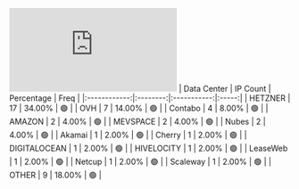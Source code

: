 ![Diagramm](https://github.com/obajay/StateSync-snapshots/blob/main/Projects/Chihua/1/README.md)
| Data Center | IP Count | Percentage | Freq |
|:------------:|:--------:|:-----------:|:-----:|
| HETZNER | 17 | 34.00% | 🟢 |
| OVH | 7 | 14.00% | 🟢 |
| Contabo | 4 | 8.00% | 🟢 |
| AMAZON | 2 | 4.00% | 🟢 |
| MEVSPACE | 2 | 4.00% | 🟢 |
| Nubes | 2 | 4.00% | 🟢 |
| Akamai | 1 | 2.00% | 🟢 |
| Cherry | 1 | 2.00% | 🟢 |
| DIGITALOCEAN | 1 | 2.00% | 🟢 |
| HIVELOCITY | 1 | 2.00% | 🟢 |
| LeaseWeb | 1 | 2.00% | 🟢 |
| Netcup | 1 | 2.00% | 🟢 |
| Scaleway | 1 | 2.00% | 🟢 |
| OTHER | 9 | 18.00% | 🟢 |